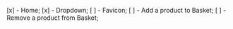 [x] - Home;
[x] - Dropdown;
[ ] - Favicon;
[ ] - Add a product to Basket;
[ ] - Remove a product from Basket;
